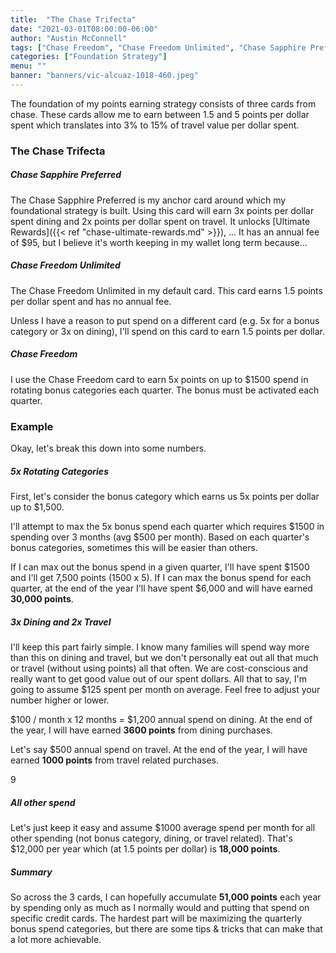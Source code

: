 ```yaml
---
title:  "The Chase Trifecta"
date: "2021-03-01T08:00:00-06:00"
author: "Austin McConnell"
tags: ["Chase Freedom", "Chase Freedom Unlimited", "Chase Sapphire Preferred"]
categories: ["Foundation Strategy"]
menu: ""
banner: "banners/vic-alcuaz-1018-460.jpeg"
---
```


The foundation of my points earning strategy consists of three cards from chase. These cards allow me to earn between 1.5 and 5 points per dollar spent which translates into 3% to 15% of travel value per dollar spent.

<!--more-->

### The Chase Trifecta 

##### Chase Sapphire Preferred

The Chase Sapphire Preferred is my anchor card around which my foundational strategy is built. Using this card will earn 3x points per dollar spent dining and 2x points per dollar spent on travel. It unlocks [Ultimate Rewards]({{< ref "chase-ultimate-rewards.md" >}}), ...
It has an annual fee of $95, but I believe it's worth keeping in my wallet long term because...

##### Chase Freedom Unlimited

The Chase Freedom Unlimited in my default card. This card earns 1.5 points per dollar spent and has no annual fee.
 
Unless I have a reason to put spend on a different card (e.g. 5x for a bonus category or 3x on dining), I'll spend on this card to earn 1.5 points per dollar.

##### Chase Freedom

I use the Chase Freedom card to earn 5x points on up to $1500 spend in rotating bonus categories each quarter. The bonus must be activated each quarter. 

### Example

Okay, let's break this down into some numbers.

##### 5x Rotating Categories 

First, let's consider the bonus category which earns us 5x points per dollar up to $1,500.

I'll attempt to max the 5x bonus spend each quarter which requires $1500 in spending over 3 months (avg $500 per month). Based on each quarter's bonus categories, sometimes this will be easier than others.

If I can max out the bonus spend in a given quarter, I'll have spent $1500 and I'll get 7,500 points (1500 x 5). If I can max the bonus spend for each quarter, at the end of the year I'll have spent $6,000 and will have earned **30,000 points**. 

##### 3x Dining and 2x Travel

I'll keep this part fairly simple. I know many families will spend way more than this on dining and travel, but we don't personally eat out all that much or travel (without using points) all that often. We are cost-conscious and really want to get good value out of our spent dollars. All that to say, I'm going to assume $125 spent per month on average. Feel free to adjust your number higher or lower.

$100 / month x 12 months = $1,200 annual spend on dining. At the end of the year, I will have earned **3600 points** from dining purchases.

Let's say $500 annual spend on travel. At the end of the year, I will have earned **1000 points** from travel related purchases.

9
##### All other spend

Let's just keep it easy and assume $1000 average spend per month for all other spending (not bonus category, dining, or travel related). That's $12,000 per year which (at 1.5 points per dollar) is **18,000 points**.

##### Summary

So across the 3 cards, I can hopefully accumulate **51,000 points** each year by spending only as much as I normally would and putting that spend on specific credit cards. The hardest part will be maximizing the quarterly bonus spend categories, but there are some tips & tricks that can make that a lot more achievable.
